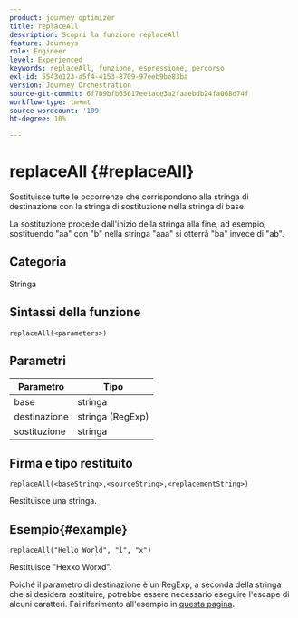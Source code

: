 ```yaml
---
product: journey optimizer
title: replaceAll
description: Scopri la funzione replaceAll
feature: Journeys
role: Engineer
level: Experienced
keywords: replaceAll, funzione, espressione, percorso
exl-id: 5543e123-a5f4-4153-8709-97eeb9be83ba
version: Journey Orchestration
source-git-commit: 6f7b9bfb65617ee1ace3a2faaebdb24fa068d74f
workflow-type: tm+mt
source-wordcount: '109'
ht-degree: 10%

---
```


# replaceAll {#replaceAll}

Sostituisce tutte le occorrenze che corrispondono alla stringa di destinazione con la stringa di sostituzione nella stringa di base.

La sostituzione procede dall&#39;inizio della stringa alla fine, ad esempio, sostituendo &quot;aa&quot; con &quot;b&quot; nella stringa &quot;aaa&quot; si otterrà &quot;ba&quot; invece di &quot;ab&quot;.

## Categoria

Stringa

## Sintassi della funzione

`replaceAll(<parameters>)`

## Parametri

| Parametro | Tipo |
|-----------|--------------|
| base | stringa |
| destinazione | stringa (RegExp) |
| sostituzione | stringa |

## Firma e tipo restituito

`replaceAll(<baseString>,<sourceString>,<replacementString>)`

Restituisce una stringa.

## Esempio{#example}

`replaceAll("Hello World", "l", "x")`

Restituisce &quot;Hexxo Worxd&quot;.

Poiché il parametro di destinazione è un RegExp, a seconda della stringa che si desidera sostituire, potrebbe essere necessario eseguire l&#39;escape di alcuni caratteri. Fai riferimento all&#39;esempio in [questa pagina](../functions/functionreplace.md#example_2).
